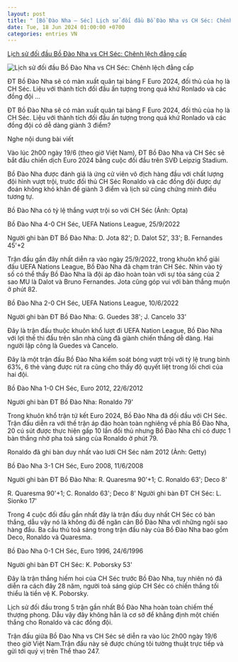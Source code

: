 ```yaml
---
layout: post
title: " [Bồ Đào Nha – Séc] Lịch sử đối đầu Bồ Đào Nha vs CH Séc: Chênh lệch đẳng cấp"
date: Tue, 18 Jun 2024 01:00:00 +0700
categories: entries VN
---
```

[Lịch sử đối đầu Bồ Đào Nha vs CH Séc: Chênh lệch đẳng cấp](https://thethao247.vn/euro/458-lich-su-doi-dau-bo-dao-nha-vs-ch-sec-euro-2024-d331834.html)

![Lịch sử đối đầu Bồ Đào Nha vs CH Séc: Chênh lệch đẳng cấp](https://cdn-img.thethao247.vn/storage/files/btvttqt3/social-thumb/2024/06/17/666fee38846d7.jpg)

ĐT Bồ Đào Nha sẽ có màn xuất quân tại bảng F Euro 2024, đối thủ của họ là CH Séc. Liệu với thành tích đối đầu ấn tượng trong quá khứ Ronlado và các đồng đội ...

ĐT Bồ Đào Nha sẽ có màn xuất quân tại bảng F Euro 2024, đối thủ của họ là CH Séc. Liệu với thành tích đối đầu ấn tượng trong quá khứ Ronlado và các đồng đội có dễ dàng giành 3 điểm?

Nghe nội dung bài viết

Vào lúc 2h00 ngày 19/6 (theo giờ Việt Nam), ĐT Bồ Đào Nha và CH Séc sẽ bắt đầu chiến dịch Euro 2024 bằng cuộc đối đầu trên SVĐ Leipzig Stadium.

Bồ Đào Nha được đánh giá là ứng cử viên vô địch hàng đầu với chất lượng đội hình vượt trội, trước đối thủ CH Séc Ronaldo và các đồng đội được dự đoán không khó khăn để giành 3 điểm và lịch sử cũng chứng minh điều tương tự.

Bồ Đào Nha có tỷ lệ thắng vượt trội so với CH Séc (Ảnh: Opta)

Bồ Đào Nha 4-0 CH Séc, UEFA Nations League, 25/9/2022

Người ghi bàn ĐT Bồ Đào Nha: D. Jota 82'; D. Dalot 52', 33'; B. Fernandes 45'+2

Trận đầu gần đây nhất diễn ra vào ngày 25/9/2022, trong khuôn khổ giải đấu UEFA Nations League, Bồ Đào Nha đã chạm trán CH Séc. Nhìn vào tỷ số có thể thấy Bồ Đào Nha là đội áp đảo hoàn toàn với sự tỏa sáng của 2 sao MU là Dalot và Bruno Fernandes. Jota cũng góp vui với bàn thắng muộn ở phút 82.

Bồ Đào Nha 2-0 CH Séc, UEFA Nations League, 10/6/2022

Người ghi bàn ĐT Bồ Đào Nha: G. Guedes 38'; J. Cancelo 33'

Đây là trận đấu thuộc khuôn khổ lượt đi UEFA Nation League, Bồ Đào Nha với lợi thế thi đấu trên sân nhà cũng đã giành chiến thắng dễ dàng. Hai người lập công là Guedes và Cancelo.

Đây là một trận đấu Bồ Đào Nha kiểm soát bóng vượt trội với tỷ lệ trung bình 63%, 6 thẻ vàng được rút ra cũng cho thấy độ quyết liệt trong lối chơi của hai đội.

Bồ Đào Nha 1-0 CH Séc, Euro 2012, 22/6/2012

Người ghi bàn ĐT Bồ Đào Nha: Ronaldo 79'

Trong khuôn khổ trận tứ kết Euro 2024, Bồ Đào Nha đã đối đầu với CH Séc. Trận đấu diễn ra với thế trận áp đảo hoàn toàn nghiêng về phía Bồ Đào Nha, 20 cú sút được thực hiện gấp 10 lần đối thủ nhưng Bồ Đào Nha chỉ có được 1 bàn thắng nhờ pha toả sáng của Ronaldo ở phút 79.

Ronaldo đã ghi bàn duy nhất vào lưới CH Séc năm 2012 (Ảnh: Getty)

Bồ Đào Nha 3-1 CH Séc, Euro 2008, 11/6/2008

Người ghi bàn ĐT Bồ Đào Nha: R. Quaresma 90'+1; C. Ronaldo 63'; Deco 8'

R. Quaresma 90'+1; C. Ronaldo 63'; Deco 8' Người ghi bàn ĐT CH Séc: L. Sionko 17'

Trong 4 cuộc đối đầu gần nhất đây là trận đấu duy nhất CH Séc có bàn thắng, dẫu vậy nó là không đủ để ngăn cản Bồ Đào Nha với những ngôi sao hàng đầu. Ba cầu thủ toả sáng trong trận đấu này của Bồ Đào Nha bao gồm Deco, Ronaldo và Quaresma.

Bồ Đào Nha 0-1 CH Séc, Euro 1996, 24/6/1996

Người ghi bàn ĐT CH Séc: K. Poborsky 53'

Đây là trận thắng hiếm hoi của CH Séc trước Bồ Đào Nha, tuy nhiên nó đã diễn ra cách đây 28 năm, người toả sáng giúp CH Séc có chiến thắng tối thiểu là tiền vệ K. Poborsky.

Lịch sử đối đầu trong 5 trận gần nhất Bồ Đào Nha hoàn toàn chiếm thế thượng phong. Dẫu vậy đây không hẳn là cơ sở để khẳng định một chiến thắng cho Ronaldo và các đồng đội.

Trận đấu giữa Bồ Đào Nha vs CH Séc sẽ diễn ra vào lúc 2h00 ngày 19/6 theo giờ Việt Nam.Trận đấu này sẽ được chúng tôi tường thuật trực tiếp và gửi tới quý vị trên Thể thao 247.

